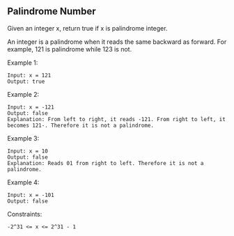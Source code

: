 ## Palindrome Number
Given an integer x, return true if x is palindrome integer.

An integer is a palindrome when it reads the same backward as forward. For example, 121 is palindrome while 123 is not.

 

Example 1:
```code 
Input: x = 121
Output: true
```
Example 2:
```code 
Input: x = -121
Output: false
Explanation: From left to right, it reads -121. From right to left, it becomes 121-. Therefore it is not a palindrome.
```
Example 3:
```code 
Input: x = 10
Output: false
Explanation: Reads 01 from right to left. Therefore it is not a palindrome.
```
Example 4:
```code 
Input: x = -101
Output: false
 ```

Constraints:
```code 
-2^31 <= x <= 2^31 - 1
```
